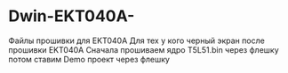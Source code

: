 # Dwin-EKT040A-
Файлы прошивки для EKT040A
Для тех у кого черный экран после прошивки EKT040A
Сначала прошиваем ядро T5L51.bin через флешку
потом ставим Demo проект через флешку
